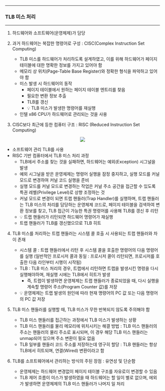 -----
### TLB 미스 처리
-----
1. 하드웨어와 소프트웨어(운영체제)가 담당
2. 과거 하드웨어는 복잡한 명령어로 구성 : CISC(Complex Instruction Set Computing)
   - TLB 미스를 하드웨어가 처리하도록 설계하였고, 이를 위해 하드웨어가 페이지 테이블에 대한 명확한 정보를 가지고 있어야 함
   - 메모리 상 위치(Page-Table Base Register)와 정확한 형식을 파악하고 있어야 함
   - 미스 발생 시 하드웨어의 동작
     + 페이지 테이블에서 원하는 페이지 테이블 엔트리를 찾음
     + 필요한 변환 정보 추출
     + TLB를 갱신
     + 💡 TLB 미스가 발생한 명령어를 재실행
   - 인텔 x86 CPU가 하드웨어로 관리되는 것을 사용


3. CISC보다 최근에 등한 컴퓨터 구조 : RISC (Reduced Instruction Set Computing)
<div align="center">
<img src="https://github.com/user-attachments/assets/f7663fea-9b5a-4515-8ed6-cfdb641099db">
</div>

   - 소프트웨어 관리 TLB를 사용
   - RISC 기반 컴퓨터에서 TLB 미스 처리 과정
     + TLB에서 주소를 찾는 것을 실패하면, 하드웨어는 예외(Exception) 시그널을 발생
     + 예외 시그널을 받은 운영체제는 명령어 실행을 잠정 중지하고, 실행 모드를 커널 모드로 변경하여 커널 코드 실행을 준비
     + 실행 모드를 커널 모드로 변경하는 작업은 커널 주소 공간을 접근할 수 있도록 특권 레벨(Privilege Level)로 상향 조정하는 것
     + 커널 모드로 변경이 되면 트랩 핸들러(Trap Handler)를 실행하며, 트랩 핸들러는 TLB 미스의 처리를 담당하는 운영체제 코드로, 페이지 테이블을 검색하여 변환 정보를 찾고, TLB 접근이 가능한 특권 명령어를 사용해 TLB를 갱신 후 리턴
     + 💡 트랩 핸들러가 리턴되면 하드웨어 명령어가 재실행
     + 트랩 핸들러가 TLB를 갱신했으므로 TLB 히트

4. TLB 미스를 처리하는 트랩 핸들러는 시스템 콜 호출 시 사용되는 트랩 핸들러와 차이 존재
   - 시스템 콜 : 트랩 핸들러에서 리턴 후 시스템 콜을 호출한 명령어의 다음 명령어를 실행 (일반적인 프로시저 콜과 동일 : 프로시저 콜이 리턴되면, 프로시저를 호출한 다음 라인부터 시행이 시작됨)
   - TLB : TLB 미스 처리의 경우, 트랩에서 리턴하면 트랩을 발생시킨 명령을 다시 실행해야하며, 재실행 시에는 TLB에서 히트가 발생
     + 즉, 트랩이 발생하면 운영체제는 트랩 핸들러가 종료되었을 때, 다시 실행을 계속할 명령어 주소(Program Counter 값)를 저장
   - 💡 운영체제는 트랩 발생의 원인에 따라 현재 명령어의 PC 값 또는 다음 명령어의 PC 값 저장

5. TLB 미스 핸들러를 실행할 때, TLB 미스가 무한 반복되지 않도록 주의해야 함
   - TLB 미스 핸들러를 접근하는 과정에서 TLB 미스가 발생하는 상황
   - TLB 미스 핸들러를 물리 메모리에 위치시키는 해결 방법 : TLB 미스 핸들러의 주소는 핸들러의 물리 주소로 표시되며, 이 경우 해당 TLB 미스 핸들러는 unmap되어 있으며 주소 변환이 필요 없음
   - TLB 일부를 핸들러 코드 주소를 저장하는데 영구히 할당 : TLB 핸들러는 항상 TLB에서 히트되며, 연결(Wired) 변환이라고 함

6. TLB를 소프트웨어에서 관리하는 방식의 주된 장점 : 유연성 및 단순함
   - 운영체제는 하드웨어 변경없이 페이지 테이블 구조를 자유로이 변경할 수 있음
   - TLB 제어 흐름이 미스가 발생하였을 때 하드웨어는 할 일이 별로 없으며, 에외가 발생하면 운영체제의 TLB 미스 핸들러가 나머지 일 처리
